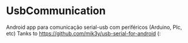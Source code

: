 # UsbCommunication
Android app para comunicação serial-usb com periféricos (Arduino, PIc, etc)
Tanks to https://github.com/mik3y/usb-serial-for-android (:
